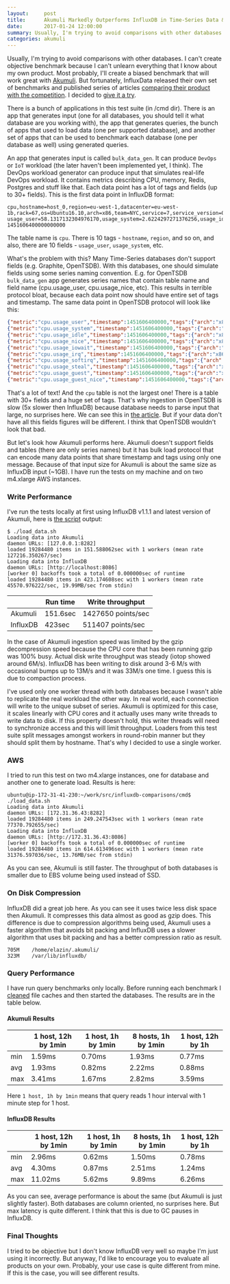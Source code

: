 ```yaml
---
layout:     post
title:      Akumuli Markedly Outperforms InfluxDB in Time-Series Data & Metrics Benchmark
date:       2017-01-24 12:00:00
summary: Usually, I'm trying to avoid comparisons with other databases. I can't create objective benchmark because I can't unlearn everything that I know about my own product. Most probably, I'll create a biased benchmark that will work great with Akumuli. But fortunately, InfluxData released their own set of benchmarks and published series of articles comparing their product with the competition. I decided to give it a try.
categories: akumuli
---
```


Usually, I'm trying to avoid comparisons with other databases. I can't create objective benchmark because I can't unlearn everything that I know about my own product. Most probably, I'll create a biased benchmark that will work great with [Akumuli](https://github.com/akumuli/Akumuli). But fortunately, InfluxData released their own set of benchmarks and published series of articles [comparing their product with the competition](https://www.influxdata.com/influxdb-markedly-outperforms-opentsdb-in-time-series-data-metrics-benchmark/). I decided to [give it a try](https://github.com/Lazin/influxdb-comparisons).

There is a bunch of applications in this test suite (in /cmd dir). There is an app that generates input (one for all databases, you should tell it what database are you working with), the app that generates queries, the bunch of apps that used to load data (one per supported database), and another set of apps that can be used to benchmark each database (one per database as well) using generated queries. 

An app that generates input is called `bulk_data_gen`. It can produce `DevOps` or `IoT` workload (the later haven't been implemented yet, I think). The DevOps workload generator can produce input that simulates real-life DevOps workload. It contains metrics describing CPU, memory, Redis, Postgres and stuff like that. Each data point has a lot of tags and fields (up to 30+ fields). This is the first data point in InfluxDB format:

```
cpu,hostname=host_0,region=eu-west-1,datacenter=eu-west-1b,rack=67,os=Ubuntu16.10,arch=x86,team=NYC,service=7,service_version=0,service_environment=production usage_user=58.1317132304976170,usage_system=2.6224297271376256,usage_idle=24.9969495069947882,usage_nice=61.5854484633778867,usage_iowait=22.9481393231639395,usage_irq=63.6499207106198313,usage_softirq=6.4098777048301052,usage_steal=44.8799140503027445,usage_guest=80.5028770761136201,usage_guest_nice=38.2431182911542820 1451606400000000000
```

The table name is `cpu`. There is 10 tags - `hostname`, `region`, and so on, and also, there are 10 fields - `usage_user`, `usage_system`, etc.

What's the problem with this? Many Time-Series databases don't support fields (e.g. Graphite, OpenTSDB). With this databases, one should simulate fields using some series naming convention. E.g. for OpenTSDB `bulk_data_gen` app generates series names that contain table name and field name (cpu.usage_user, cpu.usage_nice, etc). This results in terrible protocol bloat, because each data point now should have entire set of tags and timestamp. The same data point in OpenTSDB protocol will look like this:

```json
{"metric":"cpu.usage_user","timestamp":1451606400000,"tags":{"arch":"x86","datacenter":"eu-west-1b","hostname":"host_0","os":"Ubuntu16.10","rack":"67","region":"eu-west-1","service":"7","service_environment":"production","service_version":"0","team":"NYC"},"value":58.13171323049762}
{"metric":"cpu.usage_system","timestamp":1451606400000,"tags":{"arch":"x86","datacenter":"eu-west-1b","hostname":"host_0","os":"Ubuntu16.10","rack":"67","region":"eu-west-1","service":"7","service_environment":"production","service_version":"0","team":"NYC"},"value":2.6224297271376256}
{"metric":"cpu.usage_idle","timestamp":1451606400000,"tags":{"arch":"x86","datacenter":"eu-west-1b","hostname":"host_0","os":"Ubuntu16.10","rack":"67","region":"eu-west-1","service":"7","service_environment":"production","service_version":"0","team":"NYC"},"value":24.99694950699479}
{"metric":"cpu.usage_nice","timestamp":1451606400000,"tags":{"arch":"x86","datacenter":"eu-west-1b","hostname":"host_0","os":"Ubuntu16.10","rack":"67","region":"eu-west-1","service":"7","service_environment":"production","service_version":"0","team":"NYC"},"value":61.58544846337789}
{"metric":"cpu.usage_iowait","timestamp":1451606400000,"tags":{"arch":"x86","datacenter":"eu-west-1b","hostname":"host_0","os":"Ubuntu16.10","rack":"67","region":"eu-west-1","service":"7","service_environment":"production","service_version":"0","team":"NYC"},"value":22.94813932316394}
{"metric":"cpu.usage_irq","timestamp":1451606400000,"tags":{"arch":"x86","datacenter":"eu-west-1b","hostname":"host_0","os":"Ubuntu16.10","rack":"67","region":"eu-west-1","service":"7","service_environment":"production","service_version":"0","team":"NYC"},"value":63.64992071061983}
{"metric":"cpu.usage_softirq","timestamp":1451606400000,"tags":{"arch":"x86","datacenter":"eu-west-1b","hostname":"host_0","os":"Ubuntu16.10","rack":"67","region":"eu-west-1","service":"7","service_environment":"production","service_version":"0","team":"NYC"},"value":6.409877704830105}
{"metric":"cpu.usage_steal","timestamp":1451606400000,"tags":{"arch":"x86","datacenter":"eu-west-1b","hostname":"host_0","os":"Ubuntu16.10","rack":"67","region":"eu-west-1","service":"7","service_environment":"production","service_version":"0","team":"NYC"},"value":44.879914050302744}
{"metric":"cpu.usage_guest","timestamp":1451606400000,"tags":{"arch":"x86","datacenter":"eu-west-1b","hostname":"host_0","os":"Ubuntu16.10","rack":"67","region":"eu-west-1","service":"7","service_environment":"production","service_version":"0","team":"NYC"},"value":80.50287707611362}
{"metric":"cpu.usage_guest_nice","timestamp":1451606400000,"tags":{"arch":"x86","datacenter":"eu-west-1b","hostname":"host_0","os":"Ubuntu16.10","rack":"67","region":"eu-west-1","service":"7","service_environment":"production","service_version":"0","team":"NYC"},"value":38.24311829115428}
```

That's a lot of text! And the `cpu` table is not the largest one! There is a table with 30+ fields and a huge set of tags. That's why ingestion in OpenTSDB is slow (5x slower then InfluxDB) because database needs to parse input that large, no surprises here. We can see this in [the article](https://www.influxdata.com/influxdb-markedly-outperforms-opentsdb-in-time-series-data-metrics-benchmark/). But if your data don't have all this fields figures will be different. I think that OpenTSDB wouldn't look that bad.

But let's look how Akumuli performs here. Akumuli doesn't support fields and tables (there are only series names) but it has bulk load protocol that can encode many data points that share timestamp and tags using only one message. Because of that input size for Akumuli is about the same size as InfluxDB input (~1GB). I have run the tests on my machine and on two m4.xlarge AWS instances.

### Write Performance

I've run the tests locally at first using InfluxDB v1.1.1 and latest version of Akumuli, here is [the script](https://github.com/Lazin/influxdb-comparisons/blob/master/cmd/load_data.sh) output:

    $ ./load_data.sh 
    Loading data into Akumuli
    daemon URLs: [127.0.0.1:8282]
    loaded 19284480 items in 151.588062sec with 1 workers (mean rate 127216.350267/sec)
    Loading data into InfluxDB
    daemon URLs: [http://localhost:8086]
    [worker 0] backoffs took a total of 0.000000sec of runtime
    loaded 19284480 items in 423.174608sec with 1 workers (mean rate 45570.976222/sec, 19.99MB/sec from stdin)


|                |     Run time|  Write throughput |
|---|---|---|
|Akumuli  |  151.6sec|     1427650 points/sec|
|InfluxDB|    423sec  |     511407 points/sec|

In the case of Akumuli ingestion speed was limited by the gzip decompression speed because the CPU core that has been running gzip was 100% busy. Actual disk write throughput was steady (iotop showed around 6M/s). InfluxDB has been writing to disk around 3-6 M/s with occasional bumps up to 13M/s and it was 33M/s one time. I guess this is due to compaction process.

I've used only one worker thread with both databases because I wasn't able to replicate the real workload the other way. In real world, each connection will write to the unique subset of series. Akumuli is optimized for this case, it scales linearly with CPU cores and it actually uses many write threads to write data to disk. If this property doesn't hold, this writer threads will need to synchronize access and this will limit throughput. Loaders from this test suite split messages amongst workers in round-robin manner but they should split them by hostname. That's why I decided to use a single worker.

### AWS

I tried to run this test on two m4.xlarge instances, one for database and another one to generate load. Results is here:


    ubuntu@ip-172-31-41-230:~/work/src/influxdb-comparisons/cmd$ ./load_data.sh 
    Loading data into Akumuli
    daemon URLs: [172.31.36.43:8282]
    loaded 19284480 items in 249.247543sec with 1 workers (mean rate 77370.792655/sec)
    Loading data into InfluxDB
    daemon URLs: [http://172.31.36.43:8086]
    [worker 0] backoffs took a total of 0.000000sec of runtime
    loaded 19284480 items in 614.613496sec with 1 workers (mean rate 31376.597036/sec, 13.76MB/sec from stdin)

As you can see, Akumuli is still faster. The throughput of both databases is smaller due to EBS volume being used instead of SSD.

### On Disk Compression

InfluxDB did a great job here. As you can see it uses twice less disk space then Akumuli. It compresses this data almost as good as gzip does. This difference is due to compression algorithms being used, Akumuli uses a faster algorithm that avoids bit packing and InfluxDB uses a slower algorithm that uses bit packing and has a better compression ratio as result.

    705M    /home/elazin/.akumuli/
    323M    /var/lib/influxdb/

### Query Performance

I have run query benchmarks only locally. Before running each benchmark I [cleaned](https://github.com/Lazin/influxdb-comparisons/blob/master/cmd/clear_caches.sh) file caches and then started the databases. The results are in the table below.

#### Akumuli Results

|     | 1 host, 12h by 1min | 1 host, 1h by 1min | 8 hosts, 1h by 1min | 1 host, 12h by 1h |
|-----|---------------------|--------------------|---------------------|-------------------|
| min | 1.59ms              | 0.70ms             | 1.93ms              | 0.77ms            |
| avg | 1.93ms | 0.82ms | 2.22ms | 0.88ms |
| max | 3.41ms | 1.67ms | 2.82ms | 3.59ms |

Here `1 host, 1h by 1min` means that query reads 1 hour interval with 1 minute step for 1 host.

#### InfluxDB Results

|     | 1 host, 12h by 1min | 1 host, 1h by 1min | 8 hosts, 1h by 1min | 1 host, 12h by 1h |
|-----|---------------------|--------------------|---------------------|-------------------|
| min | 2.96ms | 0.62ms | 1.50ms | 0.78ms |
| avg | 4.30ms | 0.87ms | 2.51ms | 1.24ms |
| max | 11.02ms | 5.62ms | 9.89ms | 6.26ms |

As you can see, average performance is about the same (but Akumuli is just slightly faster). Both databases are column oriented, no surprises here. But max latency is quite different. I think that this is due to GC pauses in InfluxDB. 

### Final Thoughts

I tried to be objective but I don't know InfluxDB very well so maybe I'm just using it incorrectly. But anyway, I'd like to encourage you to evaluate all products on your own. Probably, your use case is quite different from mine. If this is the case, you will see different results.
